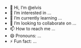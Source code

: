 - 👋 Hi, I’m @elvis
- 👀 I’m interested in ...
- 🌱 I’m currently learning ...
- 💞️ I’m looking to collaborate on ...
- 📫 How to reach me ...
- 😄 Pronouns: ...
- ⚡ Fun fact: ...

<!---
elvisburn/elvisburn is a ✨ special ✨ repository because its `README.md` (this file) appears on your GitHub profile.
You can click the Preview link to take a look at your changes.
--->
